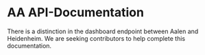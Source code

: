 # AA API-Documentation

There is a distinction in the dashboard endpoint between Aalen and Heidenheim. We are seeking contributors to help complete this documentation.